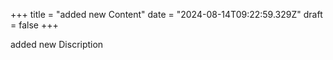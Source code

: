 +++
title = "added new Content"
date = "2024-08-14T09:22:59.329Z"
draft = false
+++

  added new Discription
        